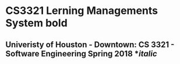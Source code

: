 #  CS3321 Lerning Managements System **bold**
## Univeristy of Houston - Downtown: CS 3321 - Software Engineering Spring 2018 **italic*



